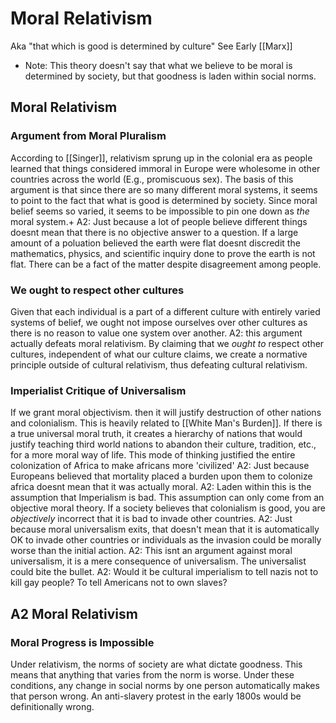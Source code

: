 # Moral Relativism
Aka "that which is good is determined by culture"
See Early [[Marx]]

- Note: This theory doesn't say that what we believe to be moral is determined by society, but that goodness is laden within social norms.

## Moral Relativism

### Argument from Moral Pluralism
According to [[Singer]], relativism sprung up in the colonial era as people learned that things considered immoral in Europe were wholesome in other countries across the world (E.g., promiscuous sex). The basis of this argument is that since there are so many different moral systems, it seems to point to the fact that what is good is determined by society. Since moral belief seems so varied, it seems to be impossible to pin one down as *the* moral system.+
	A2: Just because a lot of people believe different things doesnt mean that there is no objective answer to a question. If a large amount of a poluation believed the earth were flat doesnt discredit the mathematics, physics, and scientific inquiry done to prove the earth is not flat. There can be a fact of the matter despite disagreement among people. 

### We ought to respect other cultures
Given that each individual is a part of a different culture with entirely varied systems of belief, we ought not impose ourselves over other cultures as there is no reason to value one system over another.
	A2: this argument actually defeats moral relativism. By claiming that we *ought to* respect other cultures, independent of what our culture claims, we create a normative principle outside of cultural relativism, thus defeating cultural relativism. 

### Imperialist Critique of Universalism
If we grant moral objectivism. then it will justify destruction of other nations and colonialism. This is heavily related to [[White Man's Burden]].  If there is a true universal moral truth, it creates a hierarchy of nations that would justify teaching third world nations to abandon their culture, tradition, etc., for a more moral way of life. This mode of thinking justified the entire colonization of Africa to make africans more 'civilized'
	A2: Just because Europeans believed that mortality placed a burden upon them to colonize africa doesnt mean that it was actually moral. 
	A2: Laden within this is the assumption that Imperialism is bad. This assumption can only come from an objective moral theory. If a society believes that colonialism is good, you are *objectively* incorrect that it is bad to invade other countries.
	A2: Just because moral universalism exits, that doesn't mean that it is automatically OK to invade other countries or individuals as the invasion could be morally worse than the initial action.
	A2: This isnt an argument against moral universalism, it is a mere consequence of universalism. The universalist could bite the bullet. 
	A2: Would it be cultural imperialism to tell nazis not to kill gay people? To tell Americans not to own slaves? 

## A2 Moral Relativism

### Moral Progress is Impossible
Under relativism, the norms of society are what dictate goodness. This means that anything that varies from the norm is worse. Under these conditions, any change in social norms by one person automatically makes that person wrong. An anti-slavery protest in the early 1800s would be definitionally wrong. 

